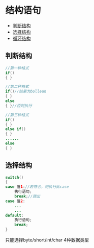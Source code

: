# 结构语句
  - [判断结构](#判断结构)
  - [选择结构](#选择结构)
  - [循环结构](#循环结构)



## 判断结构
```java
//第一种格式
if()
{ }

//第二种格式
if()//结果为bollean
{ }
else
{ }//否则执行

//第三种格式
if()
{ }
else if()
{ }
......
else
{ }
```


## 选择结构
```java
switch()
{
case 值1://若符合，则执行此case
    执行语句;
    break;//跳出
case 值2:
    ...
    ...
default:
    执行语句;
    break;
}
```
只能选择byte/short/int/char 4种数据类型
